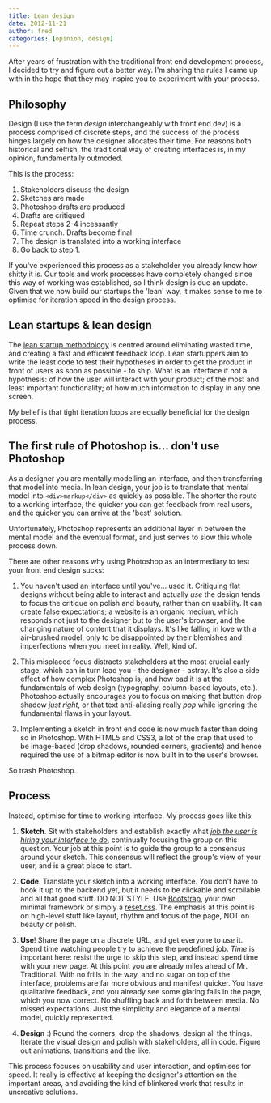 ```yaml
---
title: Lean design
date: 2012-11-21
author: fred
categories: [opinion, design] 
---
```


After years of frustration with the traditional front end development process, I decided to try and figure out a better way. I'm sharing the rules I came up with in the hope that they may inspire you to experiment with your process.

## Philosophy
Design (I use the term _design_ interchangeably with front end dev) is a process comprised of discrete steps, and the success of the process hinges largely on how the designer allocates their time. For reasons both historical and selfish, the traditional way of creating interfaces is, in my opinion, fundamentally outmoded.

This is the process:
1. Stakeholders discuss the design
2. Sketches are made
3. Photoshop drafts are produced
4. Drafts are critiqued
5. Repeat steps 2-4 incessantly
6. Time crunch. Drafts become final
7. The design is translated into a working interface
8. Go back to step 1.

If you've experienced this process as a stakeholder you already know how shitty it is. Our tools and work processes have completely changed since this way of working was established, so I think design is due an update. Given that we now build our startups the 'lean' way, it makes sense to me to optimise  for iteration speed in the design process.

## Lean startups & lean design
The [lean startup methodology](http://en.wikipedia.org/wiki/Lean_Startup) is centred around eliminating wasted time, and creating a fast and efficient feedback loop. Lean startuppers aim to write the least code to test their hypotheses in order to get the product in front of users as soon as possible - to ship. What is an interface if not a hypothesis: of how the user will interact with your product; of the most and least important functionality; of how much information to display in any one screen.

My belief is that tight iteration loops are equally beneficial for the design process.

## The first rule of Photoshop is… don't use Photoshop
As a designer you are mentally modelling an interface, and then transferring that model into media. In lean design, your job is to translate that mental model into `<div>markup</div>` as quickly as possible. The shorter the route to a working interface, the quicker you can get feedback from real users, and the quicker you can arrive at the 'best' solution.

Unfortunately, Photoshop represents an additional layer in between the mental model and the eventual format, and just serves to slow this whole process down.

There are other reasons why using Photoshop as an intermediary to test your front end design sucks:

1. You haven't used an interface until you've… used it. Critiquing flat designs without being able to interact and actually _use_ the design tends to focus the critique on polish and beauty, rather than on usability. It can create false expectations; a website is an organic medium, which responds not just to the designer but to the user's browser, and the changing nature of content that it displays. It's like falling in love with a air-brushed model, only to be disappointed by their blemishes and imperfections when you meet in reality. Well, kind of. 

2. This misplaced focus distracts stakeholders at the most crucial early stage, which can in turn lead you - the designer - astray. It's also a side effect of how complex Photoshop is, and how bad it is at the fundamentals of web design (typography, column-based layouts, etc.). Photoshop actually encourages you to focus on making that button drop shadow _just right_, or that text anti-aliasing really _pop_ while ignoring the fundamental flaws in your layout.

3. Implementing a sketch in front end code is now much faster than doing so in Photoshop. With HTML5 and CSS3, a lot of the crap that used to be image-based (drop shadows, rounded corners, gradients) and hence required the use of a bitmap editor is now built in to the user's browser.

So trash Photoshop.

## Process
Instead, optimise for time to working interface. My process goes like this:

1. __Sketch__. Sit with stakeholders and establish exactly what [_job the user is hiring your interface to do_](http://hbswk.hbs.edu/item/5170.html), continually focusing the group on this question. Your job at this point is to guide the group to a consensus around your sketch. This consensus will reflect the group's view of your user, and is a great place to start.

2. __Code__. Translate your sketch into a working interface. You don't have to hook it up to the backend yet, but it needs to be clickable and scrollable and all that good stuff. DO NOT STYLE. Use [Bootstrap](http://twitter.github.com/bootstrap/), your own minimal framework or simply a [reset.css](http://meyerweb.com/eric/tools/css/reset/). The emphasis at this point is on high-level stuff like layout, rhythm and focus of the page, NOT on beauty or polish.

3. __Use__! Share the page on a discrete URL, and get everyone to _use_ it. Spend time watching people try to achieve the predefined job. _Time_ is important here: resist the urge to skip this step, and instead spend time with your new page. At this point you are already miles ahead of Mr. Traditional. With no frills in the way, and no sugar on top of the interface, problems are far more obvious and manifest quicker. You have qualitative feedback, and you already see some glaring fails in the page, which you now correct. No shuffling back and forth between media. No missed expectations. Just the simplicity and elegance of a mental model, quickly represented.

4. __Design__ :) Round the corners, drop the shadows, design all the things. Iterate the visual design and polish with stakeholders, all in code. Figure out animations, transitions and the like.

This process focuses on usability and user interaction, and optimises for speed. It really is effective at keeping the designer's attention on the important areas, and avoiding the kind of blinkered work that results in uncreative solutions.